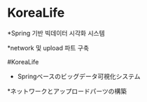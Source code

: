 # KoreaLife
*Spring 기반 빅데이터 시각화 시스템

*network 및 upload 파트 구축



#KoreaLife
* Springベースのビッグデータ可視化システム

*ネットワークとアップロードパーツの構築
